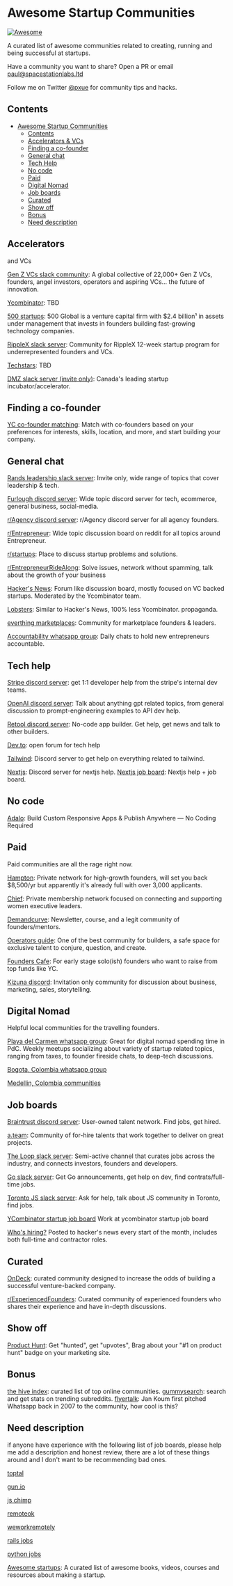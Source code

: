 # Awesome Startup Communities
[![Awesome](https://cdn.rawgit.com/sindresorhus/awesome/d7305f38d29fed78fa85652e3a63e154dd8e8829/media/badge.svg)](https://github.com/sindresorhus/awesome)

A curated list of awesome communities related to creating, running and being successful at startups.

Have a community you want to share? Open a PR or email paul@spacestationlabs.ltd

Follow me on Twitter [@pxue](https://x.com/pxue) for community tips and hacks.

## Contents
- [Awesome Startup Communities](#awesome-startup)
  - [Contents](#contents)
  - [Accelerators & VCs](#accelerators)
  - [Finding a co-founder](#finding-a-co-founder)
  - [General chat](#general-chat)
  - [Tech Help](#tech-help)
  - [No code](#no-code)
  - [Paid](#paid)
  - [Digital Nomad](#digital-nomad)
  - [Job boards](#job-boards)
  - [Curated](#curated)
  - [Show off](#show-off)
  - [Bonus](#bonus)
  - [Need description](#need-description)

## Accelerators

and VCs

[Gen Z VCs slack community](https://genz-vcs.slack.com/join/shared_invite/zt-1ssip30sw-a0C25NtBxdeS12PqBq1v9g#): A global collective of 22,000+ Gen Z VCs, founders, angel investors, operators and aspiring VCs… the future of innovation.

[Ycombinator](#): TBD

[500 startups](https://500strong.slack.com/): 500 Global is a venture capital firm with $2.4 billion¹ in assets under management that invests in founders building fast-growing technology companies.

[RippleX slack
server](https://join.slack.com/t/ripplexfellow-nwv3104/shared_invite/zt-1t05yh5c1-C~piTUdk4fb3Ch3olVtu7w):
Community for RippleX 12-week startup program for underrepresented founders and
VCs.

[Techstars](#): TBD

[DMZ slack server (invite only)](https://dmzcommunity.slack.com/): Canada's leading startup incubator/accelerator.

## Finding a co-founder

[YC co-founder matching](https://www.ycombinator.com/cofounder-matching): Match with co-founders based on your preferences for interests, skills, location, and more, and start building your company.

## General chat

[Rands leadership slack server](https://randsinrepose.com/welcome-to-rands-leadership-slack/): Invite only, wide range of topics that cover leadership & tech.

[Furlough discord server](https://discord.gg/furlough): Wide topic discord
server for tech, ecommerce, general business, social-media.

[r/Agency discord server](https://discord.gg/PTX3vzy9qa): r/Agency discord server for all agency founders.

[r/Entrepreneur](https://www.reddit.com/r/Entrepreneur): Wide topic discussion
board on reddit for all topics around Entrepreneur.

[r/startups](https://www.reddit.com/r/startups/): Place to discuss startup
problems and solutions.

[r/EntrepreneurRideAlong](https://www.reddit.com/r/EntrepreneurRideAlong/):
Solve issues, network without spamming, talk about the growth of your business

[Hacker's News](https://news.ycombinator.com): Forum like discussion board,
mostly focused on VC backed startups. Moderated by the Ycombinator team.

[Lobsters](https://lobste.rs/): Similar to Hacker's News, 100% less Ycombinator.
propaganda.

[everthing marketplaces](https://www.everythingmarketplaces.com/): Community for marketplace founders & leaders.

[Accountability whatsapp group](https://chat.whatsapp.com/HkdI4sYj4HKKCQt2zTR975): Daily chats to hold new entrepreneurs accountable.

## Tech help

[Stripe discord server](https://discord.gg/stripe): get 1:1 developer help from
the stripe's internal dev teams.

[OpenAI discord server](https://discord.gg/openai): Talk about anything gpt
related topics, from general discussion to prompt-engineering examples to API
dev help.

[Retool discord server](https://discord.com/invite/aEHwpVd7yF): No-code app
builder. Get help, get news and talk to other builders.

[Dev.to](https://dev.to/): open forum for tech help

[Tailwind](https://discord.com/invite/7NF8GNe): Discord server to get help on everything related to tailwind.

[Nextjs](https://discord.com/invite/bUG2bvbtHy): Discord server for nextjs help.
[Nextjs job board](https://github.com/vercel/next.js/discussions): Nextjs help + job board.

## No code
[Adalo](https://forum.adalo.com/): Build Custom Responsive Apps & Publish Anywhere — No Coding Required

## Paid

Paid communities are all the rage right now.

[Hampton](https://www.joinhampton.com/): Private network for high-growth founders, will set you back $8,500/yr but apparently it's already full with over 3,000 applicants.

[Chief](https://chief.com/): Private membership network focused on connecting and supporting women executive leaders.

[Demandcurve](https://www.demandcurve.com/): Newsletter, course, and a legit community of founders/mentors.

[Operators guide](https://operators-guild.com/): One of the best community for builders, a safe space for exclusive talent to conjure, question, and create.

[Founders Cafe](https://founderscafe.io): For early stage solo(ish) founders who want to raise from top funds like YC.

[Kizuna discord](https://twitter.com/kizunanyc): Invitation only community for discussion about business, marketing, sales, storytelling.

## Digital Nomad

Helpful local communities for the travelling founders.

[Playa del Carmen whatsapp
group](https://chat.whatsapp.com/CPrbArhQWAX0nIQyG38OWJ): Great for digital
nomad spending time in PdC. Weekly meetups socializing about variety of startup
related topics, ranging from taxes, to founder fireside chats, to deep-tech
discussions.

[Bogota, Colombia whatsapp group](https://chat.whatsapp.com/K4ZmeuXfUQcJ46E4DKa6z1)

[Medellin, Colombia communities](http://mdecommunity.com/)

## Job boards

[Braintrust discord server](https://discord.gg/braintrust): User-owned talent
network. Find jobs, get hired.

[a.team](https://www.a.team/): Community of for-hire talents that work together
to deliver on great projects.

[The Loop slack
server](https://join.slack.com/t/theloop-h2r1102/shared_invite/zt-1su97yig3-me81nKZS~F9CYfnRTigATw):
Semi-active channel that curates jobs across the industry, and connects
investors, founders and developers.

[Go slack
server](https://join.slack.com/t/gophers/shared_invite/zt-1t56znkog-3qC6F4~~yEIg1R0WBhwspg):
Get Go announcements, get help on dev, find contrats/full-time jobs.

[Toronto JS slack
server](https://join.slack.com/t/torontojs/shared_invite/zt-1t041oxjl-atPnwJxbCsEfmYNofCNhtQ):
Ask for help, talk about JS community in Toronto, find jobs.

[YCombinator startup job board](https://www.ycombinator.com/jobs)
Work at ycombinator startup job board

[Who's hiring?](https://hnhiring.com/)
Posted to hacker's news every start of the month, includes both full-time and contractor roles.

## Curated

[OnDeck](https://www.beondeck.com/): curated community designed to increase the odds of building a successful venture-backed company.

[r/ExperiencedFounders](https://www.reddit.com/r/ExperiencedFounders/): Curated
community of experienced founders who shares their experience and have in-depth
discussions.

## Show off

[Product Hunt](https://www.producthunt.com/): Get "hunted", get "upvotes",
Brag about your "#1 on product hunt" badge on your marketing site.

## Bonus

[the hive index](https://thehiveindex.com/): curated list of top online communities.
[gummysearch](https://gummysearch.com/): search and get stats on trending subreddits.
[flyertalk](https://www.flyertalk.com/forum/travel-technology/952359-thoughts-about-my-free-iphone-app-whatsapp.html):
Jan Koum first pitched Whatsapp back in 2007 to the community, how cool is this?

## Need description
if anyone have experience with the following list of job boards, please help me add a description and honest review, there are a lot of these things around and I don't want to be recommending bad ones.

[toptal](https://www.toptal.com/)

[gun.io](https://gun.io/)

[js chimp](https://jschimp.com/)

[remoteok](https://remoteok.com/)

[weworkremotely](https://weworkremotely.com/)

[rails jobs](https://railsdevs.com/)

[python jobs](https://www.python.org/jobs/)

[Awesome startups](https://github.com/KrishMunot/awesome-startup): A curated list of awesome books, videos, courses and resources about making a startup.
